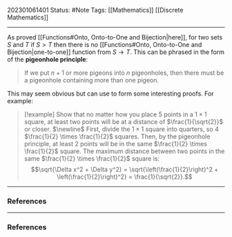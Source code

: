 202301061401
Status: #Note
Tags: [[Mathematics]] [[Discrete Mathematics]]

___

As proved [[Functions#Onto, Onto-to-One and Bijection|here]], for two sets $S$ and $T$ if $S > T$ then there is no [[Functions#Onto, Onto-to-One and Bijection|one-to-one]] function from $S \to T$. This can be phrased in the form of the **pigeonhole principle**:

> If we put $n+1$ or more pigeons into $n$ pigeonholes, then there must be a pigeonhole containing more than one pigeon.

This may seem obvious but can use to form some interesting proofs. For example:

>[!example]
>Show that no matter how you place 5 points in a $1 \times 1$ square, at least two points will be at a distance of $\frac{1}{\sqrt{2}}$ or closer.
>$\newline$
>First, divide the $1 \times 1$ square into quarters, so $4$ $\frac{1}{2} \times \frac{1}{2}$ squares. Then, by the pigeonhole principle, at least 2 points will be in the same $\frac{1}{2} \times \frac{1}{2}$ square. The maximum distance between two points in the same $\frac{1}{2} \times \frac{1}{2}$ square is: $$\sqrt{\Delta x^2 + \Delta y^2} = \sqrt{\left(\frac{1}{2}\right)^2 + \left(\frac{1}{2}\right)^2} = \frac{1}{\sqrt{2}}.$$

___
### References



















___
### References